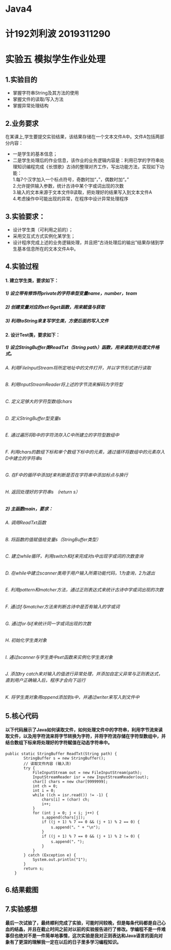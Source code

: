 # Java4
# 计192刘利波 2019311290
# 实验五 模拟学生作业处理
## 1.实验目的
- 掌握字符串String及其方法的使用
- 掌握文件的读取/写入方法
- 掌握异常处理结构
## 2.业务要求
在某课上,学生要提交实验结果，该结果存储在一个文本文件A中。文件A包括两部分内容：
- 一是学生的基本信息；
- 二是学生处理后的作业信息，该作业的业务逻辑内容是：利用已学的字符串处理知识编程完成《长恨歌》古诗的整理对齐工作，写出功能方法，实现如下功能：  
1.每7个汉字加入一个标点符号，奇数时加“，”，偶数时加“。”  
2.允许提供输入参数，统计古诗中某个字或词出现的次数  
3.输入的文本来源于文本文件B读取，把处理好的结果写入到文本文件A  
4.考虑操作中可能出现的异常，在程序中设计异常处理程序  
## 3.实验要求：
-  设计学生类（可利用之前的）；
- 采用交互式方式实例化某学生；
- 设计程序完成上述的业务逻辑处理，并且把“古诗处理后的输出”结果存储到学生基本信息所在的文本文件A中。
## 4.实验过程
#### 1.	建立学生类，要求如下：
##### 1)	设立带有修饰符private的字符串型变量name，number，team
##### 2)	创建变量对应的set与get函数，用来赋值与获取
##### 3)	利用toString来复写学生类，方便后面的写入文件
#### 2.	设计Test类，要求如下：
##### 1)	设立StringBuffer类ReadTxt（String path）函数，用来读取并处理文件格式。
###### A.	利用FileInputStream将所定地址中的文件打开，并以字节形式进行读取
###### B.	利用InputStreamReader将上述的字节流来解码为字符型
###### C.	定义足够大的字符型数组chars
###### D.	定义StringBuffer型变量s
###### E.	通过遍历将B中的字符流存入C中所建立的字符型数组中
###### F.	利用chars的数组下标和单个数组下标中的元素，通过循环将数组中的元素存入D中建立的字符串s
###### G.	在F中的循环中添加if来判断是否在字符串中添加标点与换行
###### H.	返回处理好的字符串s （return s）
##### 2)	主函数main，要求：
###### A.	调用ReadTxt函数
###### B.	将函数的值赋值给变量s（StringBuffer类型）
###### C.	建立while循环，利用switch和if来完成对s中出现字或词的次数查询
###### D.	在while中建立scanner类用于用户输入所需功能代码，1为查询，2为退出
###### E.	利用pattern和matcher方法，通过正则表达式来统计古诗中字或词出现的次数
###### F.	通过if与matcher方法来判断古诗中是否有输入的字或词
###### G.	通过for与if来统计同一字或词出现的次数
###### H.	初始化学生类对象
###### I.	通过scanner与学生类中set函数来实例化学生类对象
###### J.	添加try catch来对输入的值进行异常处理，并添加自定义异常与正则表达式，直到用户正确输入后，程序才会向下运行
###### K.	将学生类对象用append添加到s中，并通过writer来写入到文件中
## 5.核心代码
#### 以下代码展示了Java如何读取文件，如何处理文件中的字符串，利用字节流来读取文件，以及用字符流来将字节转换为字符，并将字符流存储在字符型数组中，并结合数组下标来将处理好的字符赋值在动态字符串中。
```
public static StringBuffer ReadTxt(String path) {
        StringBuffer s = new StringBuffer();
        // 读取文件内容 (输入流)
        try {
            FileInputStream out = new FileInputStream(path);
            InputStreamReader isr = new InputStreamReader(out);
            char[] chars = new char[9999999];
            int ch = 0;
            int i = 0;
            while ((ch = isr.read()) != -1) {
                chars[i] = (char) ch;
                i++;
            }
            for (int j = 0; j < i; j++) {
                s.append(chars[j]);
                if ((j + 1) % 7 == 0 && (j + 1) % 2 == 0) {
                    s.append("。" + "\n");
                }
                if ((j + 1) % 7 == 0 && (j + 1) % 2 != 0) {
                    s.append("，");
                }
            }
        } catch (Exception e) {
            System.out.println("1");
        }
        return s;
    }
```

## 6.结果截图

## 7.实验感想
#### 最后一次试验了，最终顺利完成了实验，可能时间较晚，但是每条代码都是自己心血的结晶，并且在截止时间之前对以前的实验报告进行了修改。学编程不是一件难事但也绝对不是一件简单地事情，这次实验是我对正则表达和Java语言的面向对象有了更深的理解我一定在以后的日子里多学习编程知识。

